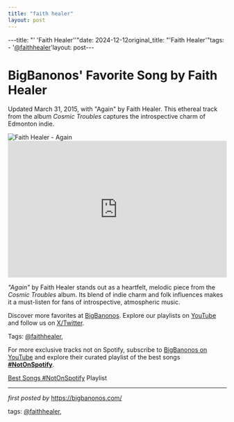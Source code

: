 ```yaml
---
title: "faith healer"
layout: post
---
```

---title: "' 'Faith Healer''"date: 2024-12-12original_title: "'Faith Healer'"tags:  - '[@faithhealer](/tags/faithhealer/)'layout: post---<!-- Post Title --><h1 >BigBanonos' Favorite Song by Faith Healer</h1> <!-- Introductory Text --><p >Updated March 31, 2015, with "Again" by Faith Healer. This ethereal track from the album <em>Cosmic Troubles</em> captures the introspective charm of Edmonton indie.</p> <!-- Featured Image --><div > <img src="https://encrypted-tbn0.gstatic.com/images?q=tbn:ANd9GcRN16gngTVCrHkxAyeM1s47Lse8-O-MrJs7IA&s" alt="Faith Healer - Again" /></div> <!-- YouTube Video Embed --><div > <iframe width="100%" height="315" src="https://www.youtube.com/embed/_1TzeiYWMbw" title="Faith Healer- 'Again'" frameborder="0" allow="accelerometer; autoplay; clipboard-write; encrypted-media; gyroscope; picture-in-picture; web-share" referrerpolicy="strict-origin-when-cross-origin" allowfullscreen></iframe></div> <!-- Song Information --><div > <p><em>"Again"</em> by Faith Healer stands out as a heartfelt, melodic piece from the <em>Cosmic Troubles</em> album. Its blend of indie charm and folk influences makes it a must-listen for fans of introspective, atmospheric music.</p></div> <!-- Footer Links --><div > <p>Discover more favorites at <a href="https://bigbanonos.com/" target="_blank">BigBanonos</a>. Explore our playlists on <a href="https://www.youtube.com/[@BigBanonos](/tags/BigBanonos/)" target="_blank">YouTube</a> and follow us on <a href="https://x.com/bigbanonos" target="_blank">X/Twitter</a>.</p></div> <!-- Tags --><p >Tags: [@faithhealer](/tags/faithhealer/),</p><!--Subscribe and Playlist Links--><div>    <p>For more exclusive tracks not on Spotify, subscribe to <a href="https://www.youtube.com/[@BigBanonos](/tags/BigBanonos/)" target="_blank">BigBanonos on YouTube</a> and explore their curated playlist of the best songs <strong>[#NotOnSpotify](/tags/NotOnSpotify/)</strong>.</p>    <p><a href="https://www.youtube.com/playlist?list=PLtuNtuTatqI0kFahUCbtbfenC_ET5O_tr" target="_blank">Best Songs [#NotOnSpotify](/tags/NotOnSpotify/) Playlist<br /></a></p></div><hr /><p><em>first posted by</em> <a href="https://bigbanonos.com/" rel="noopener" target="_new">https://bigbanonos.com/</a></p><p>tags: [@faithhealer](/tags/faithhealer/),</p>